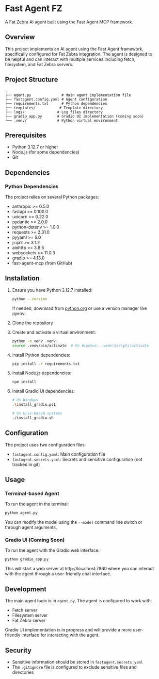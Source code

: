 # Fast Agent FZ

A Fat Zebra AI agent built using the Fast Agent MCP framework.

## Overview

This project implements an AI agent using the Fast Agent framework, specifically configured for Fat Zebra integration. The agent is designed to be helpful and can interact with multiple services including fetch, filesystem, and Fat Zebra servers.

## Project Structure

```
.
├── agent.py              # Main agent implementation file
├── fastagent.config.yaml # Agent configuration
├── requirements.txt      # Python dependencies
├── templates/           # Template directory
├── logs/               # Log files directory
├── gradio_app.py       # Gradio UI implementation (coming soon)
└── .venv/              # Python virtual environment
```

## Prerequisites

- Python 3.12.7 or higher
- Node.js (for some dependencies)
- Git

## Dependencies

### Python Dependencies

The project relies on several Python packages:

- anthropic >= 0.5.0
- fastapi >= 0.100.0
- uvicorn >= 0.22.0
- pydantic >= 2.0.0
- python-dotenv >= 1.0.0
- requests >= 2.31.0
- pyyaml >= 6.0
- jinja2 >= 3.1.2
- aiohttp >= 3.8.5
- websockets >= 11.0.3
- gradio >= 4.13.0
- fast-agent-mcp (from GitHub)

## Installation

1. Ensure you have Python 3.12.7 installed:

   ```bash
   python --version
   ```

   If needed, download from [python.org](https://www.python.org/downloads/) or use a version manager like pyenv.

2. Clone the repository

3. Create and activate a virtual environment:
   ```bash
   python -m venv .venv
   source .venv/bin/activate  # On Windows: .venv\Scripts\activate
   ```
4. Install Python dependencies:
   ```bash
   pip install -r requirements.txt
   ```
5. Install Node.js dependencies:
   ```bash
   npm install
   ```
6. Install Gradio UI dependencies:

   ```bash
   # On Windows
   .\install_gradio.ps1

   # On Unix-based systems
   ./install_gradio.sh
   ```

## Configuration

The project uses two configuration files:

- `fastagent.config.yaml`: Main configuration file
- `fastagent.secrets.yaml`: Secrets and sensitive configuration (not tracked in git)

## Usage

### Terminal-based Agent

To run the agent in the terminal:

```bash
python agent.py
```

You can modify the model using the `--model` command line switch or through agent arguments.

### Gradio UI (Coming Soon)

To run the agent with the Gradio web interface:

```bash
python gradio_app.py
```

This will start a web server at http://localhost:7860 where you can interact with the agent through a user-friendly chat interface.

## Development

The main agent logic is in `agent.py`. The agent is configured to work with:

- Fetch server
- Filesystem server
- Fat Zebra server

Gradio UI implementation is in progress and will provide a more user-friendly interface for interacting with the agent.

## Security

- Sensitive information should be stored in `fastagent.secrets.yaml`
- The `.gitignore` file is configured to exclude sensitive files and directories
